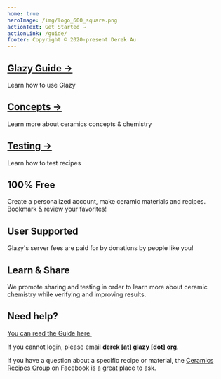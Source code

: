 ```yaml
---
home: true
heroImage: /img/logo_600_square.png
actionText: Get Started →
actionLink: /guide/
footer: Copyright © 2020-present Derek Au
---
```


<div class="features">
  <div class="feature">
    <h2><a href="/guide/">Glazy Guide →</a></h2> 
    <p>
      Learn how to use Glazy
    </p>
  </div>
  <div class="feature">
    <h2><a href="/concepts/analysis/">Concepts →</a></h2> 
    <p>
      Learn more about ceramics concepts & chemistry
    </p>
  </div>
  <div class="feature">
    <h2><a href="/testing/mixing-tests/">Testing →</a></h2> 
    <p>
      Learn how to test recipes
    </p>
  </div>
</div>

<div class="features">
  <div class="feature">
    <h2>100% Free</h2> 
    <p>
      Create a personalized account, make ceramic materials and recipes.  Bookmark & review your favorites!
    </p>
  </div>
  <div class="feature">
    <h2>User Supported</h2> 
    <p>
      Glazy's server fees are paid for by donations by people like you!
    </p>
  </div>
  <div class="feature">
    <h2>Learn & Share</h2> 
    <p>
      We promote sharing and testing in order to learn more about ceramic chemistry while verifying and improving results.
    </p>
  </div>
</div>

## Need help?

[You can read the Guide here.](/guide/)  

If you cannot login, please email **derek [at] glazy [dot] org**.

If you have a question about a specific recipe or material, the [Ceramics Recipes Group](https://www.facebook.com/groups/disisdkat/) on Facebook is a great place to ask.
